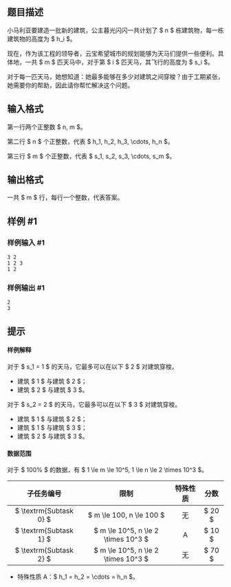 ## 题目描述


小马利亚要建造一批新的建筑，公主暮光闪闪一共计划了 $ n $ 栋建筑物，每一栋建筑物的高度为 $ h_i $。

现在，作为该工程的领导者，云宝希望城市的规划能够为天马们提供一些便利。具体地，一共 $ m $ 匹天马中，对于第 $ i $ 匹天马，其飞行的高度为 $ s_i $。

对于每一匹天马，她想知道：她最多能够在多少对建筑之间穿梭？由于工期紧张，她需要你的帮助，因此请你帮忙解决这个问题。

## 输入格式

第一行两个正整数 $ n, m $。

第二行 $ n $ 个正整数，代表 $ h_1, h_2, h_3, \cdots, h_n $。

第三行 $ m $ 个正整数，代表 $ s_1, s_2, s_3, \cdots, s_m $。

## 输出格式

一共 $ m $ 行，每行一个整数，代表答案。

## 样例 #1

### 样例输入 #1

```
3 2
1 2 3
1 2
```

### 样例输出 #1

```
2
3
```

## 提示

#### 样例解释

对于 $ s_1 = 1 $ 的天马，它最多可以在以下 $ 2 $ 对建筑穿梭。

- 建筑 $ 1 $ 与建筑 $ 2 $；
- 建筑 $ 2 $ 与建筑 $ 3 $。

对于 $ s_2 = 2 $ 的天马，它最多可以在以下 $ 3 $ 对建筑穿梭。

- 建筑 $ 1 $ 与建筑 $ 2 $；
- 建筑 $ 1 $ 与建筑 $ 3 $；
- 建筑 $ 2 $ 与建筑 $ 3 $。

#### 数据范围

对于 $ 100\% $ 的数据，有 $ 1 \le m \le 10^5, 1 \le n \le 2 \times 10^3 $。

| 子任务编号 | 限制 | 特殊性质 | 分数 |
|:-:|:-:|:-:|:-:|
| $ \textrm{Subtask 0} $ | $ m \le 100, n \le 100 $ | 无 | $ 20 $ |
| $ \textrm{Subtask 1} $ | $ m \le 10^5, n \le 2 \times 10^3 $ | A | $ 10 $ |
| $ \textrm{Subtask 2} $ | $ m \le 10^5, n \le 2 \times 10^3 $ | 无 | $ 70 $ |

- 特殊性质 A：$ h_1 = h_2 = \cdots = h_n $。

